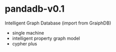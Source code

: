 # pandadb-v0.1
Intelligent Graph Database (import from GraiphDB)

* single machine
* intelligent property graph model
* cypher plus
